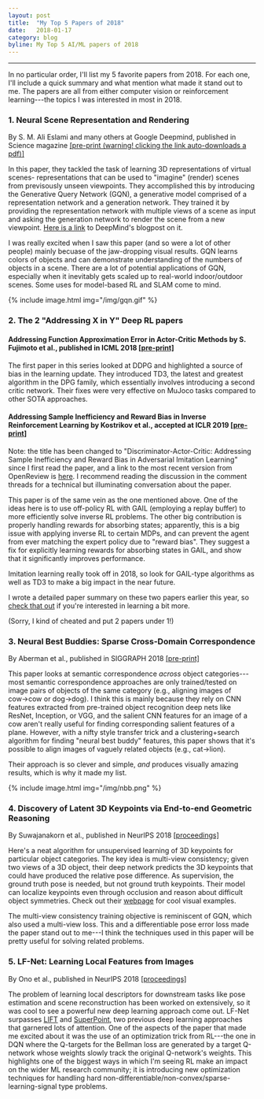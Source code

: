```yaml
---
layout: post
title:  "My Top 5 Papers of 2018"
date:   2018-01-17
category: blog
byline: My Top 5 AI/ML papers of 2018
---
```


<script type="text/javascript" async
  src="https://cdn.mathjax.org/mathjax/latest/MathJax.js?config=TeX-MML-AM_CHTML">
</script>

<script type="text/x-mathjax-config">
MathJax.Hub.Config({
  TeX: { equationNumbers: { autoNumber: "AMS" } },
  tex2jax: {inlineMath: [['$','$'], ['\\(','\\)']]}
});
</script>

---

In no particular order, I'll list my 5 favorite papers from 2018. For each one, I'll include a quick summary and what mention what made it stand out to me. The papers are all from either computer vision or reinforcement learning---the topics I was interested in most in 2018.

### 1. Neural Scene Representation and Rendering
By S. M. Ali Eslami and many others at Google Deepmind, published in Science magazine [[pre-print (warning! clicking the link auto-downloads a pdf)]](https://deepmind.com/documents/211/Neural_Scene_Representation_and_Rendering_preprint.pdf)

In this paper, they tackled the task of learning 3D representations of virtual scenes- representations that can be used to "imagine" (render) scenes from previsously unseen viewpoints. They accomplished this by introducing the Generative Query Network (GQN), a generative model comprised of a representation network and a generation network. They trained it by providing the representation network with multiple views of a scene as input and asking the generation network to render the scene from a new viewpoint. [Here is a link](https://deepmind.com/blog/neural-scene-representation-and-rendering/) to DeepMind's blogpost on it.

I was really excited when I saw this paper (and so were a lot of other people) mainly becuase of the jaw-dropping visual results. GQN learns colors of objects and can demonstrate understanding of the numbers of objects in a scene. There are a lot of potential applications of GQN, especially when it inevitably gets scaled up to real-world indoor/outdoor scenes. Some uses for model-based RL and SLAM come to mind.

{%
    include image.html
    img="/img/gqn.gif"
%}

### 2. The 2 "Addressing X in Y" Deep RL papers

#### Addressing Function Approximation Error in Actor-Critic Methods by S. Fujimoto et al., published in ICML 2018 [[pre-print]](https://arxiv.org/abs/1802.09477)

The first paper in this series looked at DDPG and highlighted a source of bias in the learning update. They introduced TD3, the latest and greatest algorithm in the DPG family, which essentially involves introducing a second critic network. Their fixes were very effective on MuJoco tasks compared to other SOTA approaches.

#### Addressing Sample Inefficiency and Reward Bias in Inverse Reinforcement Learning by Kostrikov et al., accepted at ICLR 2019 [[pre-print]](https://arxiv.org/abs/1809.02925)

Note: the title has been changed to "Discriminator-Actor-Critic: Addressing Sample Inefficiency and Reward Bias in Adversarial Imitation Learning" since I first read the paper, and a link to the most recent version from OpenReview is [here](https://openreview.net/pdf?id=Hk4fpoA5Km). I recommend reading the discussion in the comment threads for a technical but illuminating conversation about the paper.

This paper is of the same vein as the one mentioned above. One of the ideas here is to use off-policy RL with GAIL (employing a replay buffer) to more efficiently solve inverse RL problems. The other big contribution is properly handling rewards for absorbing states; apparently, this is a big issue with applying inverse RL to certain MDPs, and can prevent the agent from ever matching the expert policy due to "reward bias". They suggest a fix for explicitly learning rewards for absorbing states in GAIL, and show that it significantly improves performance. 

Imitation learning really took off in 2018, so look for GAIL-type algorithms as well as TD3 to make a big impact in the near future.

I wrote a detailed paper summary on these two papers earlier this year, so [check that out](https://pemami4911.github.io/paper-summaries/deep-rl/2018/09/13/addressing-challenges-in-deep-rl.html) if you're interested in learning a bit more.

(Sorry, I kind of cheated and put 2 papers under 1!)

### 3. Neural Best Buddies: Sparse Cross-Domain Correspondence 
By Aberman et al., published in SIGGRAPH 2018 [[pre-print]](https://arxiv.org/abs/1805.04140)

This paper looks at semantic correspondence *across* object categories---most semantic correspondence approaches are only trained/tested on image pairs of objects of the same category (e.g., aligning images of cow$\rightarrow$cow or dog$\rightarrow$dog). I think this is mainly because they rely on CNN features extracted from pre-trained object recognition deep nets like ResNet, Inception, or VGG, and the salient CNN features for an image of a cow aren't really useful for finding corresponding salient features of a plane. However, with a nifty style transfer trick and a clustering+search algorithm for finding "neural best buddy" features, this paper shows that it's possible to align images of vaguely related objects (e.g., cat$\rightarrow$lion).

Their approach is so clever and simple, *and* produces visually amazing results, which is why it made my list.

{%
    include image.html
    img="/img/nbb.png"
%}

### 4. Discovery of Latent 3D Keypoints via End-to-end Geometric Reasoning
By Suwajanakorn et al., published in NeurIPS 2018 [[proceedings]](http://papers.nips.cc/paper/7476-discovery-of-latent-3d-keypoints-via-end-to-end-geometric-reasoning)

Here's a neat algorithm for unsupervised learning of 3D keypoints for particular object categories. The key idea is multi-view consistency; given two views of a 3D object, their deep network predicts the 3D keypoints that could have produced the relative pose difference. As supervision, the ground truth pose is needed, but not ground truth keypoints. Their model can localize keypoints even through occlusion and reason about difficult object symmetries. Check out their [webpage](https://keypointnet.github.io/) for cool visual examples.

The multi-view consistency training objective is reminiscent of GQN, which also used a multi-view loss. This and a differentiable pose error loss made the paper stand out to me---I think the techniques used in this paper will be pretty useful for solving related problems.

### 5. LF-Net: Learning Local Features from Images
By Ono et al., published in NeurIPS 2018 [[proceedings]](https://papers.nips.cc/paper/7861-lf-net-learning-local-features-from-images)

The problem of learning local descriptors for downstream tasks like pose estimation and scene reconstruction has been worked on extensively, so it was cool to see a powerful new deep learning approach come out. LF-Net surpasses [LIFT](https://arxiv.org/abs/1603.09114) and [SuperPoint](https://arxiv.org/abs/1712.07629), two previous deep learning approaches that garnered lots of attention. One of the aspects of the paper that made me excited about it was the use of an optimization trick from RL---the one in DQN where the Q-targets for the Bellman loss are generated by a target Q-network whose weights slowly track the original Q-network's weights. This highlights one of the biggest ways in which I'm seeing RL make an impact on the wider ML research community; it is introducing new optimization techniques for handling hard non-differentiable/non-convex/sparse-learning-signal type problems.